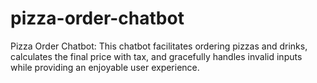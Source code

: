 # pizza-order-chatbot
Pizza Order Chatbot: This chatbot facilitates ordering pizzas and drinks, calculates the final price with tax, and gracefully handles invalid inputs while providing an enjoyable user experience.
